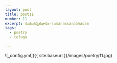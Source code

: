 ```yaml
---
layout: post
title: post11
number: 11
excerpt: సుమనస్సరభాసం-sumanassarabhasam
tags:
  - poetry
  - telugu

---
```




![_config.yml]({{ site.baseurl }}/images/poetry/11.jpg)

